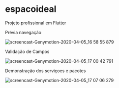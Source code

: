 # espacoideal

Projeto profissional em Flutter

Prévia navegação

![screencast-Genymotion-2020-04-05_16 58 55 879](https://user-images.githubusercontent.com/63119956/78508699-487d6f80-775f-11ea-81b8-8c39a6265ee2.gif)

Validação de Campos

![screencast-Genymotion-2020-04-05_17 00 42 791](https://user-images.githubusercontent.com/63119956/78508733-7e225880-775f-11ea-9dce-1733cc9d07a7.gif)

Demonstração dos serviçoes e pacotes

![screencast-Genymotion-2020-04-05_17 07 06 279](https://user-images.githubusercontent.com/63119956/78508813-23d5c780-7760-11ea-8759-200e58c87226.gif)
